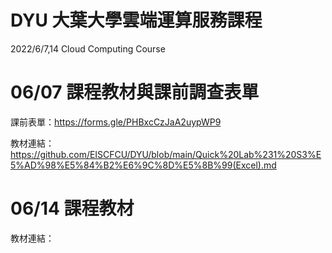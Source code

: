 # DYU 大葉大學雲端運算服務課程
2022/6/7,14 Cloud Computing Course

# 06/07 課程教材與課前調查表單

課前表單：https://forms.gle/PHBxcCzJaA2uypWP9

教材連結：https://github.com/EISCFCU/DYU/blob/main/Quick%20Lab%231%20S3%E5%AD%98%E5%84%B2%E6%9C%8D%E5%8B%99(Excel).md

# 06/14 課程教材

教材連結：
